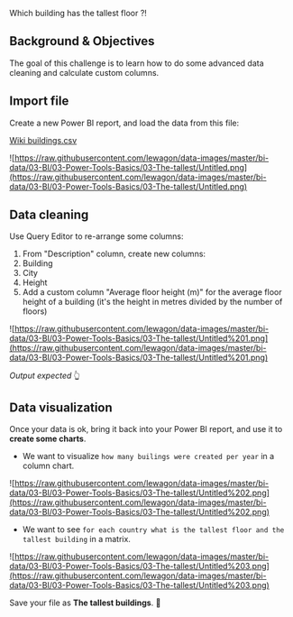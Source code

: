 Which building has the tallest floor ?!

## Background & Objectives

The goal of this challenge is to learn how to do some advanced data cleaning and calculate custom columns.

## Import file

Create a new Power BI report, and load the data from this file:

[Wiki buildings.csv](https://wagon-public-datasets.s3.eu-west-1.amazonaws.com/bi-data/Wiki_buildings.csv)

![https://raw.githubusercontent.com/lewagon/data-images/master/bi-data/03-BI/03-Power-Tools-Basics/03-The-tallest/Untitled.png](https://raw.githubusercontent.com/lewagon/data-images/master/bi-data/03-BI/03-Power-Tools-Basics/03-The-tallest/Untitled.png)

## Data cleaning

Use Query Editor to re-arrange some columns:

1. From "Description" column, create new columns:
  1. Building
  2. City
  3. Height
2. Add a custom column "Average floor height (m)" for the average floor height of a building (it's the height in metres divided by the number of floors)

![https://raw.githubusercontent.com/lewagon/data-images/master/bi-data/03-BI/03-Power-Tools-Basics/03-The-tallest/Untitled%201.png](https://raw.githubusercontent.com/lewagon/data-images/master/bi-data/03-BI/03-Power-Tools-Basics/03-The-tallest/Untitled%201.png)

*Output expected* 👆

## Data visualization

Once your data is ok, bring it back into your Power BI report, and use it to **create some charts**.

- We want to visualize `how many builings were created per year` in a column chart.

![https://raw.githubusercontent.com/lewagon/data-images/master/bi-data/03-BI/03-Power-Tools-Basics/03-The-tallest/Untitled%202.png](https://raw.githubusercontent.com/lewagon/data-images/master/bi-data/03-BI/03-Power-Tools-Basics/03-The-tallest/Untitled%202.png)

- We want to see `for each country what is the tallest floor and the tallest building` in a matrix.

![https://raw.githubusercontent.com/lewagon/data-images/master/bi-data/03-BI/03-Power-Tools-Basics/03-The-tallest/Untitled%203.png](https://raw.githubusercontent.com/lewagon/data-images/master/bi-data/03-BI/03-Power-Tools-Basics/03-The-tallest/Untitled%203.png)

Save your file as **The tallest buildings**. 💾

